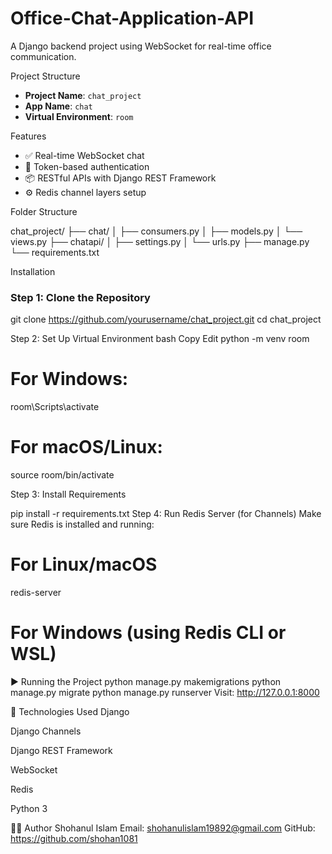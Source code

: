 # Office-Chat-Application-API

A Django backend project using WebSocket for real-time office communication.

Project Structure

- **Project Name**: `chat_project`
- **App Name**: `chat`
- **Virtual Environment**: `room`

Features

- ✅ Real-time WebSocket chat
- 🔐 Token-based authentication
- 📦 RESTful APIs with Django REST Framework
- ⚙️ Redis channel layers setup

Folder Structure

chat_project/
├── chat/
│ ├── consumers.py
│ ├── models.py
│ └── views.py
├── chatapi/
│ ├── settings.py
│ └── urls.py
├── manage.py
└── requirements.txt

Installation

### Step 1: Clone the Repository

git clone https://github.com/yourusername/chat_project.git
cd chat_project

Step 2: Set Up Virtual Environment
bash
Copy
Edit
python -m venv room

# For Windows:

room\Scripts\activate

# For macOS/Linux:

source room/bin/activate

Step 3: Install Requirements

pip install -r requirements.txt
Step 4: Run Redis Server (for Channels)
Make sure Redis is installed and running:

# For Linux/macOS

redis-server

# For Windows (using Redis CLI or WSL)

▶️ Running the Project
python manage.py makemigrations
python manage.py migrate
python manage.py runserver
Visit: http://127.0.0.1:8000

🧠 Technologies Used
Django

Django Channels

Django REST Framework

WebSocket

Redis

Python 3

👨‍💻 Author
Shohanul Islam
Email: shohanulislam19892@gmail.com
GitHub: https://github.com/shohan1081
